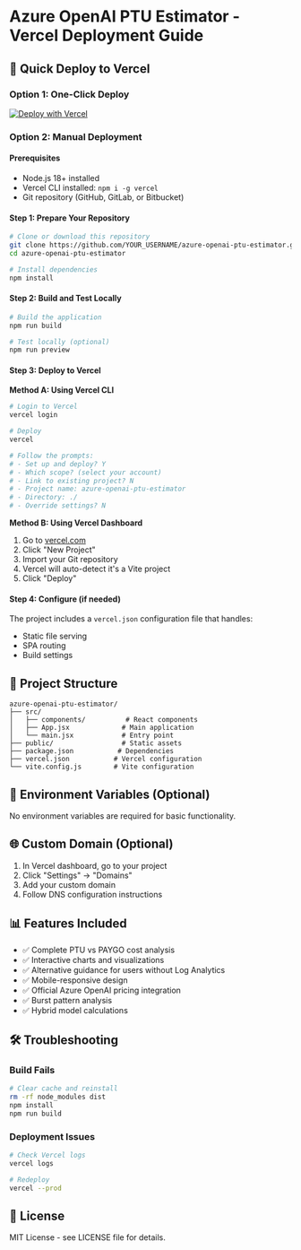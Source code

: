 # Azure OpenAI PTU Estimator - Vercel Deployment Guide

## 🚀 Quick Deploy to Vercel

### Option 1: One-Click Deploy
[![Deploy with Vercel](https://vercel.com/button)](https://vercel.com/new/clone?repository-url=https://github.com/YOUR_USERNAME/azure-openai-ptu-estimator)

### Option 2: Manual Deployment

#### Prerequisites
- Node.js 18+ installed
- Vercel CLI installed: `npm i -g vercel`
- Git repository (GitHub, GitLab, or Bitbucket)

#### Step 1: Prepare Your Repository
```bash
# Clone or download this repository
git clone https://github.com/YOUR_USERNAME/azure-openai-ptu-estimator.git
cd azure-openai-ptu-estimator

# Install dependencies
npm install
```

#### Step 2: Build and Test Locally
```bash
# Build the application
npm run build

# Test locally (optional)
npm run preview
```

#### Step 3: Deploy to Vercel

**Method A: Using Vercel CLI**
```bash
# Login to Vercel
vercel login

# Deploy
vercel

# Follow the prompts:
# - Set up and deploy? Y
# - Which scope? (select your account)
# - Link to existing project? N
# - Project name: azure-openai-ptu-estimator
# - Directory: ./
# - Override settings? N
```

**Method B: Using Vercel Dashboard**
1. Go to [vercel.com](https://vercel.com)
2. Click "New Project"
3. Import your Git repository
4. Vercel will auto-detect it's a Vite project
5. Click "Deploy"

#### Step 4: Configure (if needed)
The project includes a `vercel.json` configuration file that handles:
- Static file serving
- SPA routing
- Build settings

## 📁 Project Structure
```
azure-openai-ptu-estimator/
├── src/
│   ├── components/          # React components
│   ├── App.jsx             # Main application
│   └── main.jsx            # Entry point
├── public/                 # Static assets
├── package.json           # Dependencies
├── vercel.json           # Vercel configuration
└── vite.config.js        # Vite configuration
```

## 🔧 Environment Variables (Optional)
No environment variables are required for basic functionality.

## 🌐 Custom Domain (Optional)
1. In Vercel dashboard, go to your project
2. Click "Settings" → "Domains"
3. Add your custom domain
4. Follow DNS configuration instructions

## 📊 Features Included
- ✅ Complete PTU vs PAYGO cost analysis
- ✅ Interactive charts and visualizations
- ✅ Alternative guidance for users without Log Analytics
- ✅ Mobile-responsive design
- ✅ Official Azure OpenAI pricing integration
- ✅ Burst pattern analysis
- ✅ Hybrid model calculations

## 🛠 Troubleshooting

### Build Fails
```bash
# Clear cache and reinstall
rm -rf node_modules dist
npm install
npm run build
```

### Deployment Issues
```bash
# Check Vercel logs
vercel logs

# Redeploy
vercel --prod
```

## 📝 License
MIT License - see LICENSE file for details.

